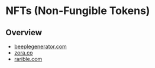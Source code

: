 # NFTs (Non-Fungible Tokens)

## Overview
- [beeplegenerator.com](http://beeplegenerator.com/)
- [zora.co](https://zora.co)
- [rarible.com](https://rarible.com)

